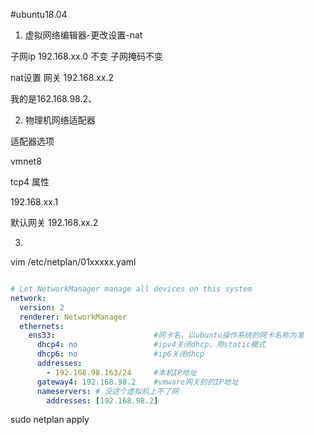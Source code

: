 #ubuntu18.04

1. 虚拟网络编辑器-更改设置-nat

子网ip 192.168.xx.0 不变 子网掩码不变

nat设置 网关 192.168.xx.2

我的是162.168.98.2、

2. 物理机网络适配器

适配器选项

vmnet8

tcp4 属性

192.168.xx.1

默认网关 192.168.xx.2


3. 

vim /etc/netplan/01xxxxx.yaml



```yaml

# Let NetworkManager manage all devices on this system
network:
  version: 2
  renderer: NetworkManager
  ethernets:
    ens33:                      #网卡名，以ubuntu操作系统的网卡名称为准
      dhcp4: no                 #ipv4关闭dhcp，用static模式
      dhcp6: no                 #ip6关闭dhcp
      addresses:
        - 192.168.98.163/24     #本机IP地址
      gateway4: 192.168.98.2    #vmware网关的的IP地址
      nameservers: # 没这个虚拟机上不了网
        addresses: [192.168.98.2]
```


sudo netplan apply

